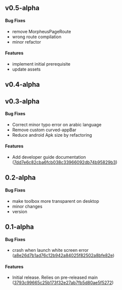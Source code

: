 <a name="0.5-alpha"></a>
## v0.5-alpha

#### Bug Fixes

*   remove MorpheusPageRoute
*   wrong route compilation
*   minor refactor

#### Features

*   implement initial prerequisite
*   update assets

<a name="0.4-alpha"></a>
## v0.4-alpha

<a name="0.3-alpha"></a>
## v0.3-alpha

#### Bug Fixes

*   Correct minor typo error on arabic language
*   Remove custom curved-appBar 
*   Reduce android Apk size by refactoring

#### Features

*   Add developer guide documentation ([7dd7e6c82cba6fcb038c33966092db74b95829b3](7dd7e6c82cba6fcb038c33966092db74b95829b3))

<a name="0.2-alpha"></a>
## 0.2-alpha

#### Bug Fixes

*   make toolbox more transparent on desktop
*   minor changes
*   version 

<a name="0.1-alpha"></a>
## 0.1-alpha

#### Bug Fixes

*   crash when launch white screen error ([a8e26d7b1ad76c12b942a84025f82502a8bfe82e](a8e26d7b1ad76c12b942a84025f82502a8bfe82e))

#### Features

*   Initial release.  Relies on pre-released main ([3793c99665c25b173f32e27ab7fb5d80ae5f5272](3793c99665c25b173f32e27ab7fb5d80ae5f5272))
